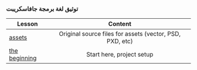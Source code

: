 
###  توثيق لغة برمجة جافاسكريبت

|  Lesson | Content |
| ------ |:-----:|
|[assets](./assets/README.md)|Original source files for assets (vector, PSD, PXD, etc)|
|[the beginning](./the-beginning/README.md)|Start here, project setup|